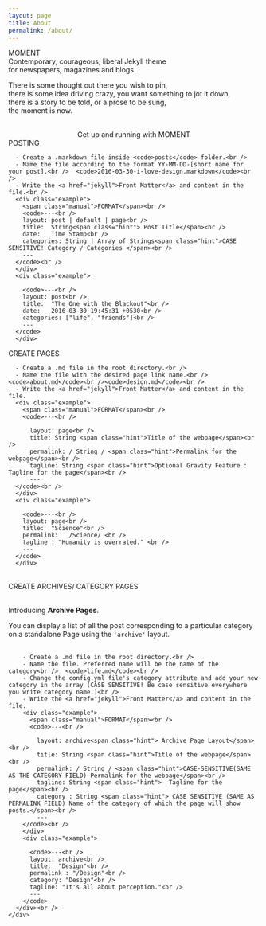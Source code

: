 ```yaml
---
layout: page
title: About
permalink: /about/
---
```

<div class="about-title">MOMENT
</div>
<div class="about-tagline">Contemporary, courageous, liberal Jekyll theme<br>
for newspapers, magazines and blogs.</div>

<p>
There is some thought out there you wish to pin,
<br>
there is some idea driving crazy, you want something to jot it down,
<br>
there is a story to be told, or a prose to be sung,
<br>
the moment is now.
</p>
<br>
<center><span class="manual">Get up and running with</span> <span class="manual-head">MOMENT</span></center>

<div class="manual-post">
  <div class="manual manual-title">
POSTING
  </div>
<p>  <div class="manual-content">

      - Create a .markdown file inside <code>posts</code> folder.<br />
      - Name the file according to the format YY-MM-DD-[short name for your post].<br />  <code>2016-03-30-i-love-design.markdown</code><br />
      - Write the <a href="jekyll">Front Matter</a> and content in the file.<br />
      <div class="example">
        <span class="manual">FORMAT</span><br />
        <code>---<br />
        layout: post | default | page<br />
        title:  String<span class="hint"> Post Title</span><br />
        date:   Time Stamp<br />
        categories: String | Array of Strings<span class="hint">CASE SENSITIVE! Category / Categories </span><br />
        ---
      </code><br />
      </div>
      <div class="example">

        <code>---<br />
        layout: post<br />
        title:  "The One with the Blackout"<br />
        date:   2016-03-30 19:45:31 +0530<br />
        categories: ["life", "friends"]<br />
        ---
      </code>
      </div>


  </div>
</p>
</div>


<div class="manual-post">
  <div class="manual manual-title">
  CREATE PAGES
  </div>
<p>  <div class="manual-content">

      - Create a .md file in the root directory.<br />
      - Name the file with the desired page link name.<br />  <code>about.md</code><br /><code>design.md</code><br />
      - Write the <a href="jekyll">Front Matter</a> and content in the file.
      <div class="example">
        <span class="manual">FORMAT</span><br />
        <code>---<br />

          layout: page<br />
          title: String <span class="hint">Title of the webpage</span><br />
          permalink: / String / <span class="hint">Permalink for the webpage</span><br />
          tagline: String <span class="hint">Optional Gravity Feature : Tagline for the page</span><br />
          ---
      </code><br />
      </div>
      <div class="example">

        <code>---<br />
        layout: page<br />
        title:  "Science"<br />
        permalink:   /Science/ <br />
        tagline : "Humanity is overrated." <br />
        ---
      </code>
      </div>


  </div>


<br>

  <div class="manual-post">
    <div class="manual manual-title">
  CREATE ARCHIVES/ CATEGORY PAGES
  </div><br />
  <div class="archiveIntro">
    <p>
      Introducing <strong>Archive Pages</strong>.<br /></p>
    <span class="archive-intro">  You can display a list of all the post corresponding to a particular category on a standalone Page using the <code>'archive'</code> layout.
  </span>
  </div>
  <br />

  <p>  <div class="manual-content">

        - Create a .md file in the root directory.<br />
        - Name the file. Preferred name will be the name of the category<br />  <code>life.md</code><br />
        - Change the config.yml file's category attribute and add your new category in the array (CASE SENSITIVE! Be case sensitive everywhere you write category name.)<br />  
        - Write the <a href="jekyll">Front Matter</a> and content in the file.
        <div class="example">
          <span class="manual">FORMAT</span><br />
          <code>---<br />

            layout: archive<span class="hint"> Archive Page Layout</span> <br />
            title: String <span class="hint">Title of the webpage</span><br />
            permalink: / String / <span class="hint">CASE-SENSITIVE(SAME AS THE CATEGORY FIELD) Permalink for the webpage</span><br />
            tagline: String <span class="hint">  Tagline for the page</span><br />  
            category : String <span class="hint"> CASE SENSITIVE (SAME AS PERMALINK FIELD) Name of the category of which the page will show posts.</span><br />
            ---
        </code><br />
        </div>
        <div class="example">

          <code>---<br />
          layout: archive<br />
          title:  "Design"<br />
          permalink : "/Design"<br />
          category: "Design"<br />
          tagline: "It's all about perception."<br />
          ---
        </code>
      </div><br />
    </div>
  </p>
  </div>
  </div>
